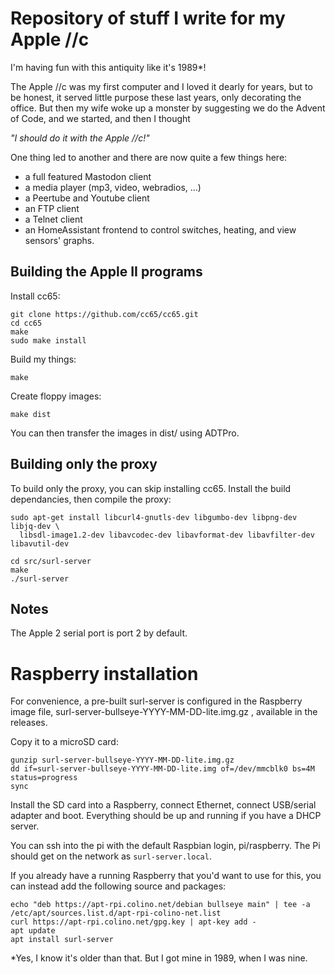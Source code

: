 # Repository of stuff I write for my Apple //c

I'm having fun with this antiquity like it's 1989*!

The Apple //c was my first computer and I loved it dearly
for years, but to be honest, it served little purpose these
last years, only decorating the office. But then my wife woke
up a monster by suggesting we do the Advent of Code, and we
started, and then I thought

_"I should do it with the Apple //c!"_

One thing led to another and there are now quite a few things
here:
- a full featured Mastodon client
- a media player (mp3, video, webradios, ...)
- a Peertube and Youtube client
- an FTP client
- a Telnet client
- an HomeAssistant frontend to control switches, heating, and view sensors' graphs.

## Building the Apple II programs

Install cc65:

```
git clone https://github.com/cc65/cc65.git
cd cc65
make
sudo make install
```

Build my things:

```
make
```

Create floppy images:

```
make dist
```

You can then transfer the images in dist/ using ADTPro.

## Building only the proxy

To build only the proxy, you can skip installing cc65. Install the build dependancies, then compile the proxy:

```
sudo apt-get install libcurl4-gnutls-dev libgumbo-dev libpng-dev libjq-dev \
  libsdl-image1.2-dev libavcodec-dev libavformat-dev libavfilter-dev libavutil-dev

cd src/surl-server
make
./surl-server
```

## Notes

The Apple 2 serial port is port 2 by default.

# Raspberry installation
For convenience, a pre-built surl-server is configured in the Raspberry image file,  surl-server-bullseye-YYYY-MM-DD-lite.img.gz , available in the releases.

Copy it to a microSD card:
```
gunzip surl-server-bullseye-YYYY-MM-DD-lite.img.gz
dd if=surl-server-bullseye-YYYY-MM-DD-lite.img of=/dev/mmcblk0 bs=4M status=progress
sync
```

Install the SD card into a Raspberry, connect Ethernet, connect USB/serial adapter and boot. Everything should be up and running if you have a DHCP server. 

You can ssh into the pi with the default Raspbian login, pi/raspberry. The Pi should get on the network as `surl-server.local`.

If you already have a running Raspberry that you'd want to use for this, you can instead add the following source and packages:

```
echo "deb https://apt-rpi.colino.net/debian bullseye main" | tee -a /etc/apt/sources.list.d/apt-rpi-colino-net.list
curl https://apt-rpi.colino.net/gpg.key | apt-key add -
apt update
apt install surl-server
```

*Yes, I know it's older than that. But I got mine in 1989, when I was nine.
